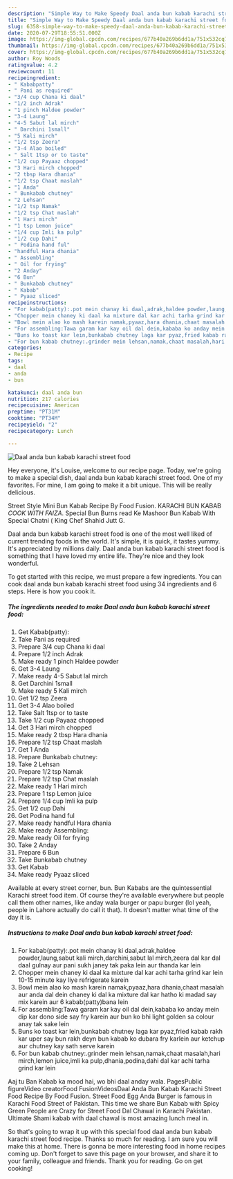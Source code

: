 ```yaml
---
description: "Simple Way to Make Speedy Daal anda bun kabab karachi street food"
title: "Simple Way to Make Speedy Daal anda bun kabab karachi street food"
slug: 6358-simple-way-to-make-speedy-daal-anda-bun-kabab-karachi-street-food
date: 2020-07-29T18:55:51.000Z
image: https://img-global.cpcdn.com/recipes/677b40a269b6dd1a/751x532cq70/daal-anda-bun-kabab-karachi-street-food-recipe-main-photo.jpg
thumbnail: https://img-global.cpcdn.com/recipes/677b40a269b6dd1a/751x532cq70/daal-anda-bun-kabab-karachi-street-food-recipe-main-photo.jpg
cover: https://img-global.cpcdn.com/recipes/677b40a269b6dd1a/751x532cq70/daal-anda-bun-kabab-karachi-street-food-recipe-main-photo.jpg
author: Roy Woods
ratingvalue: 4.2
reviewcount: 11
recipeingredient:
- " Kababpatty"
- " Pani as required"
- "3/4 cup Chana ki daal"
- "1/2 inch Adrak"
- "1 pinch Haldee powder"
- "3-4 Laung"
- "4-5 Sabut lal mirch"
- " Darchini 1small"
- "5 Kali mirch"
- "1/2 tsp Zeera"
- "3-4 Alao boiled"
- " Salt 1tsp or to taste"
- "1/2 cup Payaaz chopped"
- "3 Hari mirch chopped"
- "2 tbsp Hara dhania"
- "1/2 tsp Chaat maslah"
- "1 Anda"
- " Bunkabab chutney"
- "2 Lehsan"
- "1/2 tsp Namak"
- "1/2 tsp Chat maslah"
- "1 Hari mirch"
- "1 tsp Lemon juice"
- "1/4 cup Imli ka pulp"
- "1/2 cup Dahi"
- " Podina hand ful"
- "handful Hara dhania"
- " Assembling"
- " Oil for frying"
- "2 Anday"
- "6 Bun"
- " Bunkabab chutney"
- " Kabab"
- " Pyaaz sliced"
recipeinstructions:
- "For kabab(patty):.pot mein chanay ki daal,adrak,haldee powder,laung,sabut kali mirch,darchini,sabut lal mirch,zeera dal kar dal daal gulnay aur pani sukh janey tak paka lein aur thanda kar lein"
- "Chopper mein chaney ki daal ka mixture dal kar achi tarha grind kar lein 10-15 minute kay liye refrigerate karein"
- "Bowl mein alao ko mash karein namak,pyaaz,hara dhania,chaat masalah aur anda dal dein chaney ki dal ka mixture dal kar hatho ki madad say mix karein aur 6 kabab(patty)bana lein"
- "For assembling:Tawa garam kar kay oil dal dein,kababa ko anday mein dip kar dono side say fry karein aur bun ko bhi light golden sa colour anay tak sake lein"
- "Buns ko toast kar lein,bunkabab chutney laga kar pyaz,fried kabab rakh kar uper say bun rakh deyn bun kabab ko dubara fry karlein aur ketchup aur chutney kay sath serve karein"
- "For bun kabab chutney:.grinder mein lehsan,namak,chaat masalah,hari mirch,lemon juice,imli ka pulp,dhania,podina,dahi dal kar achi tarha grind kar lein"
categories:
- Recipe
tags:
- daal
- anda
- bun

katakunci: daal anda bun 
nutrition: 217 calories
recipecuisine: American
preptime: "PT31M"
cooktime: "PT34M"
recipeyield: "2"
recipecategory: Lunch

---
```



![Daal anda bun kabab karachi street food](https://img-global.cpcdn.com/recipes/677b40a269b6dd1a/751x532cq70/daal-anda-bun-kabab-karachi-street-food-recipe-main-photo.jpg)

Hey everyone, it's Louise, welcome to our recipe page. Today, we're going to make a special dish, daal anda bun kabab karachi street food. One of my favorites. For mine, I am going to make it a bit unique. This will be really delicious.

Street Style Mini Bun Kabab Recipe By Food Fusion. KARACHI BUN KABAB *COOK WITH FAIZA*. Special Bun Burns read Ke Mashoor Bun Kabab With Special Chatni ( King Chef Shahid Jutt G.

Daal anda bun kabab karachi street food is one of the most well liked of current trending foods in the world. It's simple, it is quick, it tastes yummy. It's appreciated by millions daily. Daal anda bun kabab karachi street food is something that I have loved my entire life. They're nice and they look wonderful.


To get started with this recipe, we must prepare a few ingredients. You can cook daal anda bun kabab karachi street food using 34 ingredients and 6 steps. Here is how you cook it.

<!--inarticleads1-->

##### The ingredients needed to make Daal anda bun kabab karachi street food:

1. Get  Kabab(patty):
1. Take  Pani as required
1. Prepare 3/4 cup Chana ki daal
1. Prepare 1/2 inch Adrak
1. Make ready 1 pinch Haldee powder
1. Get 3-4 Laung
1. Make ready 4-5 Sabut lal mirch
1. Get  Darchini 1small
1. Make ready 5 Kali mirch
1. Get 1/2 tsp Zeera
1. Get 3-4 Alao boiled
1. Take  Salt 1tsp or to taste
1. Take 1/2 cup Payaaz chopped
1. Get 3 Hari mirch chopped
1. Make ready 2 tbsp Hara dhania
1. Prepare 1/2 tsp Chaat maslah
1. Get 1 Anda
1. Prepare  Bunkabab chutney:
1. Take 2 Lehsan
1. Prepare 1/2 tsp Namak
1. Prepare 1/2 tsp Chat maslah
1. Make ready 1 Hari mirch
1. Prepare 1 tsp Lemon juice
1. Prepare 1/4 cup Imli ka pulp
1. Get 1/2 cup Dahi
1. Get  Podina hand ful
1. Make ready handful Hara dhania
1. Make ready  Assembling:
1. Make ready  Oil for frying
1. Take 2 Anday
1. Prepare 6 Bun
1. Take  Bunkabab chutney
1. Get  Kabab
1. Make ready  Pyaaz sliced


Available at every street corner, bun. Bun Kababs are the quintessential Karachi street food item. Of course they&#39;re available everywhere but people call them other names, like anday wala burger or papu burger (lol yeah, people in Lahore actually do call it that). It doesn&#39;t matter what time of the day it is. 

<!--inarticleads2-->

##### Instructions to make Daal anda bun kabab karachi street food:

1. For kabab(patty):.pot mein chanay ki daal,adrak,haldee powder,laung,sabut kali mirch,darchini,sabut lal mirch,zeera dal kar dal daal gulnay aur pani sukh janey tak paka lein aur thanda kar lein
1. Chopper mein chaney ki daal ka mixture dal kar achi tarha grind kar lein 10-15 minute kay liye refrigerate karein
1. Bowl mein alao ko mash karein namak,pyaaz,hara dhania,chaat masalah aur anda dal dein chaney ki dal ka mixture dal kar hatho ki madad say mix karein aur 6 kabab(patty)bana lein
1. For assembling:Tawa garam kar kay oil dal dein,kababa ko anday mein dip kar dono side say fry karein aur bun ko bhi light golden sa colour anay tak sake lein
1. Buns ko toast kar lein,bunkabab chutney laga kar pyaz,fried kabab rakh kar uper say bun rakh deyn bun kabab ko dubara fry karlein aur ketchup aur chutney kay sath serve karein
1. For bun kabab chutney:.grinder mein lehsan,namak,chaat masalah,hari mirch,lemon juice,imli ka pulp,dhania,podina,dahi dal kar achi tarha grind kar lein


Aaj tu Ban Kabab ka mood hai, wo bhi daal anday wala. PagesPublic figureVideo creatorFood FusionVideosDaal Anda Bun Kabab Karachi Street Food Recipe By Food Fusion. Street Food Egg Anda Burger is famous in Karachi Food Street of Pakistan. This time we share Bun Kabab with Spicy Green People are Crazy for Street Food Dal Chawal in Karachi Pakistan. Ultimate Shami kabab with daal chawal is most amazing lunch meal in. 

So that's going to wrap it up with this special food daal anda bun kabab karachi street food recipe. Thanks so much for reading. I am sure you will make this at home. There is gonna be more interesting food in home recipes coming up. Don't forget to save this page on your browser, and share it to your family, colleague and friends. Thank you for reading. Go on get cooking!
